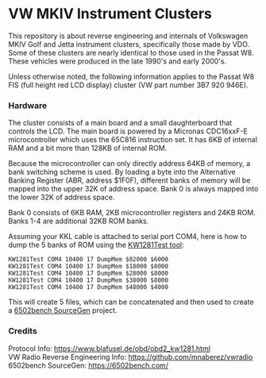 # VW MKIV Instrument Clusters

This repository is about reverse engineering and internals of Volkswagen MKIV Golf and Jetta instrument clusters, specifically those made by VDO. Some of these clusters are nearly identical to those used in the Passat W8. These vehicles were produced in the late 1990's and early 2000's.

Unless otherwise noted, the following information applies to the Passat W8 FIS (full height red LCD display) cluster (VW part number 3B7 920 946E).

### Hardware

The cluster consists of a main board and a small daughterboard that controls the LCD. The main board is powered by a Micronas CDC16xxF-E microcontroller which uses the 65C816 instruction set. It has 6KB of internal RAM and a bit more than 128KB of internal ROM.

Because the microcontroller can only directly address 64KB of memory, a bank switching scheme is used. By loading a byte into the Alternative Banking Register (ABR, address $1F0F), different banks of memory will be mapped into the upper 32K of address space. Bank 0 is always mapped into the lower 32K of address space.

Bank 0 consists of 6KB RAM, 2KB microcontroller registers and 24KB ROM. Banks 1-4 are additional 32KB ROM banks.

Assuming your KKL cable is attached to serial port COM4, here is how to dump the 5 banks of ROM using the [KW1281Test tool](https://github.com/gmenounos/kw1281test):

````
KW1281Test COM4 10400 17 DumpMem $02000 $6000
KW1281Test COM4 10400 17 DumpMem $18000 $8000
KW1281Test COM4 10400 17 DumpMem $28000 $8000
KW1281Test COM4 10400 17 DumpMem $38000 $8000
KW1281Test COM4 10400 17 DumpMem $48000 $4000
````
This will create 5 files, which can be concatenated and then used to create a [6502bench SourceGen](https://6502bench.com/) project.

### Credits
Protocol Info: https://www.blafusel.de/obd/obd2_kw1281.html  
VW Radio Reverse Engineering Info: https://github.com/mnaberez/vwradio  
6502bench SourceGen: https://6502bench.com/
